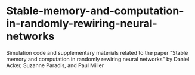 # Stable-memory-and-computation-in-randomly-rewiring-neural-networks
Simulation code and supplementary materials related to the paper "Stable memory and computation in randomly rewiring neural networks"
by Daniel Acker, Suzanne Paradis, and Paul Miller
